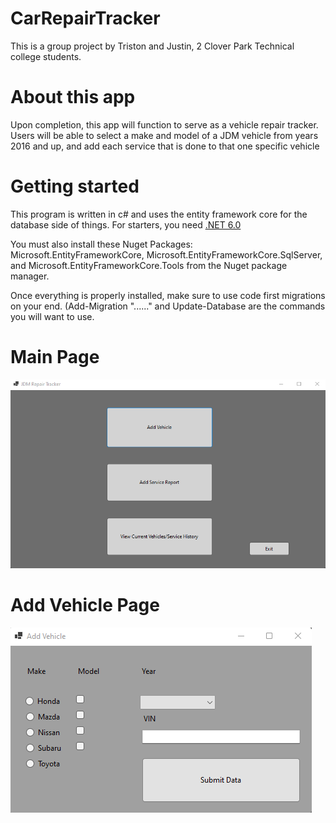 # CarRepairTracker
This is a group project by Triston and Justin, 2 Clover Park Technical college students.


# About this app
Upon completion, this app will function to serve as a vehicle repair tracker. Users will be able to select a make and model of a JDM vehicle from years
2016 and up, and add each service that is done to that one specific vehicle

# Getting started
This program is written in c# and uses the entity framework core for the database side of things. 
For starters, you need [.NET 6.0](https://dotnet.microsoft.com/en-us/download/dotnet/6.0)

You must also install these Nuget Packages: Microsoft.EntityFrameworkCore, Microsoft.EntityFrameworkCore.SqlServer, and Microsoft.EntityFrameworkCore.Tools
from the Nuget package manager.

Once everything is properly installed, make sure to use code first migrations on your end. (Add-Migration "......" and Update-Database are the commands you will want to use.

# Main Page
![](https://github.com/tristonh35/CarRepairTracker/blob/master/images/main%20page%20project.png)
# Add Vehicle Page
![](https://github.com/tristonh35/CarRepairTracker/blob/master/images/add%20vehicle%20page%20project.png)




